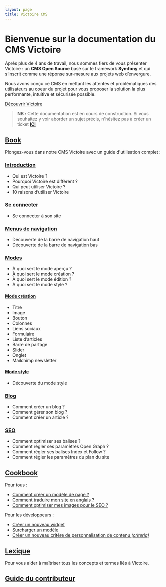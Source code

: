 ```yaml
---
layout: page
title: Victoire CMS
---
```


# Bienvenue sur la documentation du CMS Victoire

Après plus de 4 ans de travail, nous sommes fiers de vous présenter Victoire : un **CMS Open Source** basé sur le framework **Symfony** et qui s’inscrit comme une réponse sur-mesure aux projets web d’envergure.

Nous avons conçu ce CMS en mettant les attentes et problématiques des utilisateurs au coeur du projet pour vous proposer la solution la plus performante, intuitive et sécurisée possible.

[Découvrir Victoire](book/introduction)

>**NB :** Cette documentation est en cours de construction. Si vous souhaitez y voir aborder un sujet précis, n'hésitez pas à créer un ticket **[ICI](https://github.com/Victoire/documentation-fr/issues)**

## [Book](book)
Plongez-vous dans notre CMS Victoire avec un guide d'utilisation complet :

### [Introduction](book/introduction)
- Qui est Victoire ? 
- Pourquoi Victoire est différent ?
- Qui peut utiliser Victoire ?
- 10 raisons d’utiliser Victoire

### [Se connecter](book/login)
- Se connecter à son site

### [Menus de navigation](book/menu-nav)
- Découverte de la barre de navigation haut
- Découverte de la barre de navigation bas

### [Modes](book/mode-front)
- À quoi sert le mode aperçu ? 
- À quoi sert le mode création ?
- À quoi sert le mode édition ?
- À quoi sert le mode style ?

#### [Mode création](book/mode-creation)
- Titre 
- Image
- Bouton 
- Colonnes 
- Liens sociaux 
- Formulaire 
- Liste d’articles
- Barre de partage
- Slider
- Onglet
- Mailchimp newsletter

#### [Mode style](book/mode-style)
- Découverte du mode style

### [Blog](book/blog)
- Comment créer un blog ? 
- Comment gérer son blog ?
- Comment créer un article ?

### [SEO](book/seo)
- Comment optimiser ses balises ? 
- Comment régler ses paramètres Open Graph ?
- Comment régler ses balises Index et Follow ?
- Comment régler les paramètres du plan du site  

## [Cookbook](cookbook)

Pour tous :

- [Comment créer un modèle de page ?](cookbook/how-to-create-template)
- [Comment traduire mon site en anglais ?](cookbook/how-to-traduce-website)
- [Comment optimiser mes images pour le SEO ?](cookbook/how-to-optimize-images)

Pour les développeurs :

- [Créer un nouveau widget](cookbook/widget-creation)
- [Surcharger un modèle](cookbook/override-layout)
- [Créer un nouveau critère de personnalisation de contenu _(criteria)_](cookbook/play-with-criterias)


## [Lexique](lexical)
Pour vous aider à maîtriser tous les concepts et termes liés à Victoire.

## [Guide du contributeur](contributing)

